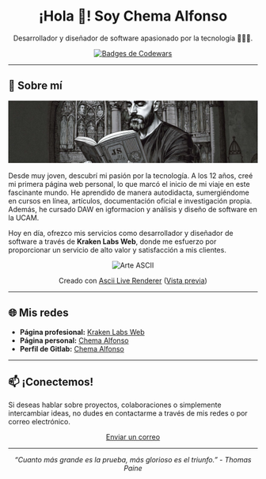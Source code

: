 <h1 align="center">¡Hola 👋! Soy Chema Alfonso</h1>
<p align="center">Desarrollador y diseñador de software apasionado por la tecnología 👨🏻‍💻.</p>

<p align="center">
  <a target="_blank" href="https://www.codewars.com/users/ChemaAlfonso">
    <img src="https://www.codewars.com/users/ChemaAlfonso/badges/large" alt="Badges de Codewars" />
  </a>
</p>

---

## 🌟 Sobre mí

<p align="center">
  <img src="personal-jsspells.jpg" alt="JSSpells" />
</p>

Desde muy joven, descubrí mi pasión por la tecnología. A los 12 años, creé mi primera página web personal, lo que marcó el inicio de mi viaje en este fascinante mundo. He aprendido de manera autodidacta, sumergiéndome en cursos en línea, artículos, documentación oficial e investigación propia. Además, he cursado DAW en igformacion y análisis y diseño de software en la UCAM.

Hoy en día, ofrezco mis servicios como desarrollador y diseñador de software a través de **Kraken Labs Web**, donde me esfuerzo por proporcionar un servicio de alto valor y satisfacción a mis clientes.

<p align="center">
  <img src="https://chemaalfonso.com/assets/img/ascii-art-min.gif" alt="Arte ASCII" />
</p>

<p align="center">
  Creado con <a href="https://github.com/ChemaAlfonso/Ascii-live-renderer">Ascii Live Renderer</a> (<a href="https://chemaalfonso.github.io/Ascii-live-renderer">Vista previa</a>)
</p>

---

## 🌐 Mis redes

-   **Página profesional:** [Kraken Labs Web](https://krakenlabsweb.com)
-   **Página personal:** [Chema Alfonso](https://chemaalfonso.com)
-   **Perfil de Gitlab:** [Chema Alfonso](https://gitlab.com/ChemaAlfonso)

---

## 📫 ¡Conectemos!

Si deseas hablar sobre proyectos, colaboraciones o simplemente intercambiar ideas, no dudes en contactarme a través de mis redes o por correo electrónico.

<p align="center">
  <a href="mailto:hola@chemaalfonso.com">Enviar un correo</a>
</p>

---

<p align="center">
  <i>“Cuanto más grande es la prueba, más glorioso es el triunfo.” - Thomas Paine</i>
</p>
